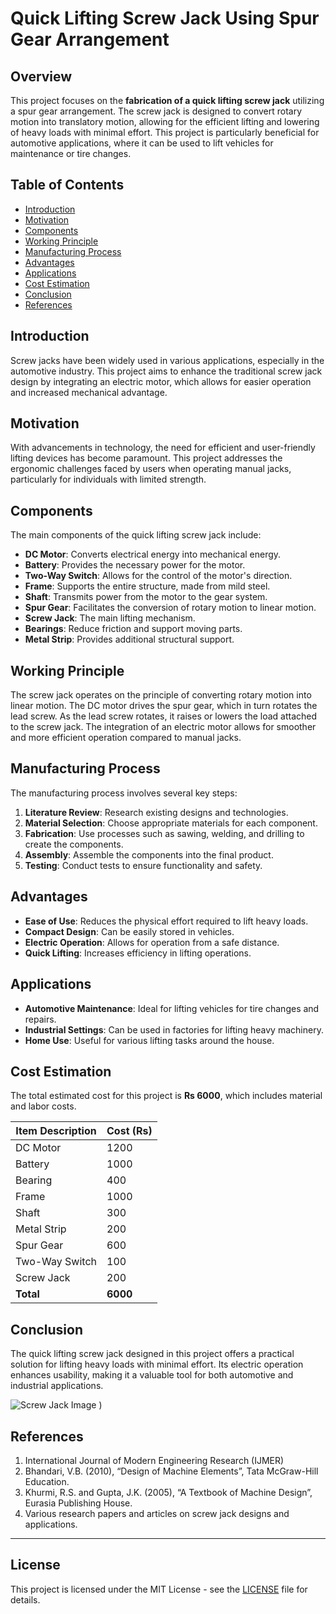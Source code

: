 # Quick Lifting Screw Jack Using Spur Gear Arrangement

## Overview
This project focuses on the **fabrication of a quick lifting screw jack** utilizing a spur gear arrangement. The screw jack is designed to convert rotary motion into translatory motion, allowing for the efficient lifting and lowering of heavy loads with minimal effort. This project is particularly beneficial for automotive applications, where it can be used to lift vehicles for maintenance or tire changes.

## Table of Contents
- [Introduction](#introduction)
- [Motivation](#motivation)
- [Components](#components)
- [Working Principle](#working-principle)
- [Manufacturing Process](#manufacturing-process)
- [Advantages](#advantages)
- [Applications](#applications)
- [Cost Estimation](#cost-estimation)
- [Conclusion](#conclusion)
- [References](#references)

## Introduction
Screw jacks have been widely used in various applications, especially in the automotive industry. This project aims to enhance the traditional screw jack design by integrating an electric motor, which allows for easier operation and increased mechanical advantage.

## Motivation
With advancements in technology, the need for efficient and user-friendly lifting devices has become paramount. This project addresses the ergonomic challenges faced by users when operating manual jacks, particularly for individuals with limited strength.

## Components
The main components of the quick lifting screw jack include:
- **DC Motor**: Converts electrical energy into mechanical energy.
- **Battery**: Provides the necessary power for the motor.
- **Two-Way Switch**: Allows for the control of the motor's direction.
- **Frame**: Supports the entire structure, made from mild steel.
- **Shaft**: Transmits power from the motor to the gear system.
- **Spur Gear**: Facilitates the conversion of rotary motion to linear motion.
- **Screw Jack**: The main lifting mechanism.
- **Bearings**: Reduce friction and support moving parts.
- **Metal Strip**: Provides additional structural support.

## Working Principle
The screw jack operates on the principle of converting rotary motion into linear motion. The DC motor drives the spur gear, which in turn rotates the lead screw. As the lead screw rotates, it raises or lowers the load attached to the screw jack. The integration of an electric motor allows for smoother and more efficient operation compared to manual jacks.

## Manufacturing Process
The manufacturing process involves several key steps:
1. **Literature Review**: Research existing designs and technologies.
2. **Material Selection**: Choose appropriate materials for each component.
3. **Fabrication**: Use processes such as sawing, welding, and drilling to create the components.
4. **Assembly**: Assemble the components into the final product.
5. **Testing**: Conduct tests to ensure functionality and safety.

## Advantages
- **Ease of Use**: Reduces the physical effort required to lift heavy loads.
- **Compact Design**: Can be easily stored in vehicles.
- **Electric Operation**: Allows for operation from a safe distance.
- **Quick Lifting**: Increases efficiency in lifting operations.

## Applications
- **Automotive Maintenance**: Ideal for lifting vehicles for tire changes and repairs.
- **Industrial Settings**: Can be used in factories for lifting heavy machinery.
- **Home Use**: Useful for various lifting tasks around the house.

## Cost Estimation
The total estimated cost for this project is **Rs 6000**, which includes material and labor costs.

| Item Description         | Cost (Rs) |
|--------------------------|-----------|
| DC Motor                 | 1200      |
| Battery                  | 1000      |
| Bearing                  | 400       |
| Frame                    | 1000      |
| Shaft                    | 300       |
| Metal Strip              | 200       |
| Spur Gear                | 600       |
| Two-Way Switch           | 100       |
| Screw Jack               | 200       |
| **Total**                | **6000**  |

## Conclusion
The quick lifting screw jack designed in this project offers a practical solution for lifting heavy loads with minimal effort. Its electric operation enhances usability, making it a valuable tool for both automotive and industrial applications.

![Screw Jack Image](https://github.com/user-attachments/assets/ea097226-480b-4220-9347-f893f01ab9e5)
)

## References
1. International Journal of Modern Engineering Research (IJMER)
2. Bhandari, V.B. (2010), “Design of Machine Elements”, Tata McGraw-Hill Education.
3. Khurmi, R.S. and Gupta, J.K. (2005), “A Textbook of Machine Design”, Eurasia Publishing House.
4. Various research papers and articles on screw jack designs and applications.

---

## License
This project is licensed under the MIT License - see the [LICENSE](https://github.com/Samuelson777/BTech_Mech_Project_2021/blob/main/LICENSE) file for details.
